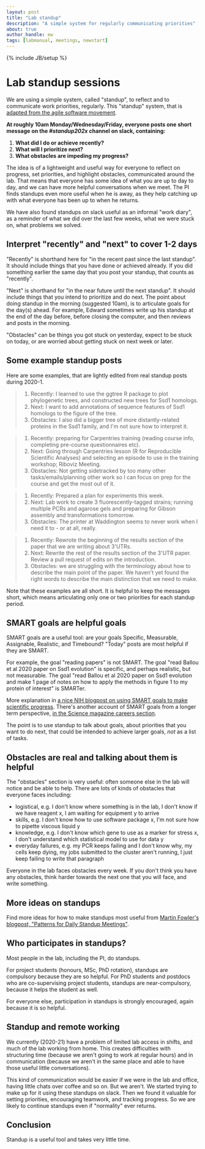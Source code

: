 ```yaml
---
layout: post
title: "Lab standup"
description: "A simple system for regularly communicating priorities"
about: true
author_handle: ew
tags: [labmanual, meetings, newstart]
---
```

{% include JB/setup %}

# Lab standup sessions

We are using a simple system, called "standup", to reflect and to communicate work priorities, regularly.
This "standup" system, that is [adapted from the agile software movement](https://www.agilealliance.org/glossary/daily-meeting/).

**At roughly 10am Monday/Wednesday/Friday, 
everyone posts one short message on the *#standup202x* channel on slack, containing:**

1. **What did I do or achieve recently?**
2. **What will I prioritize next?**
3. **What obstacles are impeding my progress?**

The idea is of a lightweight and useful way for everyone to reflect on progress, set priorities, and highlight obstacles, communicated around the lab. 
That means that everyone has some idea of what you are up to day to day, and we can have more helpful conversations when we meet.
The PI finds standups even more useful when he is away, as they help catching up with what everyone has been up to when he returns.

We have also found standups on slack useful as an informal "work diary", as a reminder of what we did over the last few weeks, what we were stuck on, what problems we solved.


## Interpret "recently" and "next" to cover 1-2 days

"Recently" is shorthand here for  "in the recent past since the last standup".
It should include things that you have done or achieved already.
If you did something earlier the same day that you post your standup, that counts as "recently".

"Next" is shorthand for "in the near future until the next standup".
It should include things that you intend to prioritize and do next.
The point about doing standup in the morning (suggested 10am), is to articulate goals for the day(s) ahead. 
For example, Edward sometimes write up his standup at the end of the day before, before closing the computer, and then reviews and posts in the morning.

"Obstacles" can be things you got stuck on yesterday, expect to be stuck on today, or are worried about getting stuck on next week or later.


## Some example standup posts

Here are some examples, that are lightly edited from real standup posts during 2020-1.

> 1. Recently: I learned to use the ggtree R package to plot phylogenetic trees, and constructed new trees for Ssd1 homologs.
> 2. Next: I want to add annotations of sequence features of Ssd1 homologs to the figure of the tree.
> 3. Obstacles: I also did a bigger tree of more distantly-related proteins in the Ssd1 family, and I'm not sure how to interpret it. 

> 1. Recently: preparing for Carpentries training (reading course info, completing pre-course questionnaires etc).
> 2. Next: Going through Carpentries lesson (R for Reproducible Scientific Analyses) and selecting an episode to use in the training workshop; Riboviz Meeting.
> 3. Obstacles: Not getting sidetracked by too many other tasks/emails/planning other work so I can focus on prep for the course and get the most out of it.

> 1. Recently: Prepared a plan for experiments this week.
> 2. Next: Lab work to create 3 fluorescently-tagged strains; running multiple PCRs and agarose gels and preparing for Gibson assembly and transformations tomorrow.
> 3. Obstacles: The printer at Waddington seems to never work when I need it to - or at all, really.

> 1. Recently: Rewrote the beginning of the results section of the paper that we are writing about 3'UTRs.
> 2. Next: Rewrite the rest of the results section of the 3'UTR paper. Review a pull request of edits on the introduction.
> 3. Obstacles: we are struggling with the terminology about how to describe the main point of the paper. We haven't yet found the right words to describe the main distinction that we need to make.

Note that these examples are all short. It is helpful to keep the messages short, which means articulating only one or two priorities for each standup period.


## SMART goals are helpful goals

SMART goals are a useful tool: are your goals Specific, Measurable, Assignable, Realistic, and Timebound? "Today" posts are most helpful if they are SMART. 

For example, the goal "reading papers" is not SMART. The goal "read Ballou et al 2020 paper on Ssd1 evolution" is specific, and perhaps realistic, but not measurable. The goal "read Ballou et al 2020 paper on Ssd1 evolution and make 1 page of notes on how to apply the methods in figure 1 to my protein of interest" is SMARTer.

More explanation in [a nice NIH blogpost on using SMART goals to make scientific progress](https://irp.nih.gov/blog/post/2016/07/using-smart-goals-to-make-scientific-progress).
There's another account of SMART goals from a longer term perspective, [in the Science magazine careers section](https://www.sciencemag.org/careers/2013/12/goal-setting-strategies-scientific-and-career-success).

The point is to use standup to talk about goals, about priorities that you want to do next, that could be intended to achieve larger goals, *not* as a list of tasks.


## Obstacles are real and talking about them is helpful

The "obstacles" section is very useful: often someone else in the lab will notice and be able to help.
There are lots of kinds of obstacles that everyone faces including:
* logistical, e.g. I don't know where something is in the lab, I don't know if we have reagent x, I am waiting for equipment y to arrive
* skills, e.g. I don't know how to use software package x, I'm not sure how to pipette viscous liquid y
* knowledge, e.g. I don't know which gene to use as a marker for stress x, I don't understand which statistical model to use for data y
* everyday failures, e.g. my PCR keeps failing and I don't know why, my cells keep dying, my jobs submitted to the cluster aren't running, I just keep failing to write that paragraph

Everyone in the lab faces obstacles every week. If you don't think you have any obstacles, think harder towards the next one that you will face, and write something.


## More ideas on standups

Find more ideas for how to make standups most useful from [Martin Fowler's blogpost, "Patterns for Daily Standup Meetings"](https://martinfowler.com/articles/itsNotJustStandingUp.html).


## Who participates in standups?

Most people in the lab, including the PI, do standups.

For project students (honours, MSc, PhD rotation), standups are compulsory because they are so helpful. For PhD students and postdocs who are co-supervising project students, standups are near-compulsory, because it helps the student as well.

For everyone else, participation in standups is strongly encouraged, again because it is so helpful.


## Standup and remote working

We currently (2020-21) have a problem of limited lab access in shifts, and much of the lab working from home.
This creates difficulties with structuring time (because we aren't going to work at regular hours) and in communication (because we aren't in the same place and able to have those useful little conversations).

This kind of communication would be easier if we were in the lab and office, having little chats over coffee and so on. But we aren't. We started trying to make up for it using these standups on slack. Then we found it valuable for setting priorities, encouraging teamwork, and tracking progress. So we are likely to continue standups even if "normality" ever returns.


## Conclusion

Standup is a useful tool and takes very little time.
